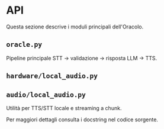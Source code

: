 # API

Questa sezione descrive i moduli principali dell'Oracolo.

## `oracle.py`

Pipeline principale STT → validazione → risposta LLM → TTS.


## `hardware/local_audio.py`

## `audio/local_audio.py`


Utilità per TTS/STT locale e streaming a chunk.

Per maggiori dettagli consulta i docstring nel codice sorgente.
